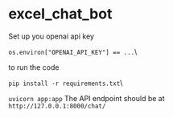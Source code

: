 
# excel_chat_bot

Set up you openai api key

```os.environ["OPENAI_API_KEY"] == ...```\

to run the code

```pip install -r requirements.txt```\

```uvicorn app:app```
The API endpoint should be at ```http://127.0.0.1:8000/chat/```
